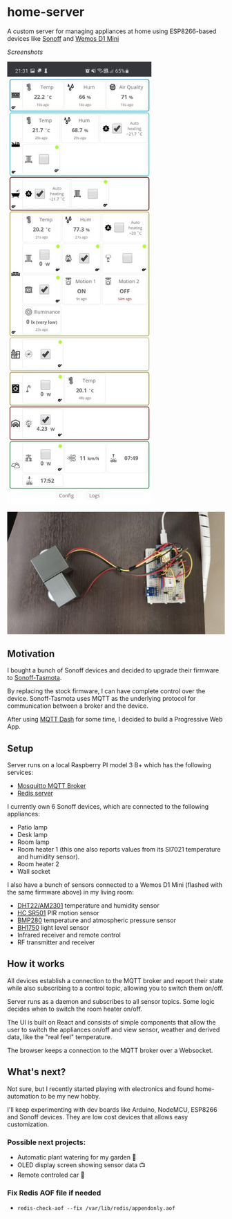 # home-server

A custom server for managing appliances at home using ESP8266-based devices like [Sonoff](http://sonoff.itead.cc/en/) and [Wemos D1 Mini](https://wiki.wemos.cc/products:d1:d1_mini)

_Screenshots_

![Dashboard](./screenshot1.jpg)

![Hardware setup](./hardware-setup1.jpg)

## Motivation

I bought a bunch of Sonoff devices and decided to upgrade their firmware to [Sonoff-Tasmota](https://github.com/arendst/Sonoff-Tasmota).

By replacing the stock firmware, I can have complete control over the device.
Sonoff-Tasmota uses MQTT as the underlying protocol for communication between a broker and the device.

After using [MQTT Dash](https://play.google.com/store/apps/details?id=net.routix.mqttdash&hl=en) for some time, I decided to build a Progressive Web App.

## Setup

Server runs on a local Raspberry PI model 3 B+ which has the following services:

- [Mosquitto MQTT Broker](https://mosquitto.org/)
- [Redis server](https://redis.io/)

I currently own 6 Sonoff devices, which are connected to the following appliances:

- Patio lamp
- Desk lamp
- Room lamp
- Room heater 1 (this one also reports values from its SI7021 temperature and humidity sensor).
- Room heater 2
- Wall socket

I also have a bunch of sensors connected to a Wemos D1 Mini (flashed with the same firmware above) in my living room:

- [DHT22/AM2301](https://www.sparkfun.com/datasheets/Sensors/Temperature/DHT22.pdf) temperature and humidity sensor
- [HC SR501](https://components101.com/hc-sr501-pir-sensor) PIR motion sensor
- [BMP280](https://components101.com/sensors/bmp180-atmospheric-pressure-sensor) temperature and atmospheric pressure sensor
- [BH1750](https://www.mysensors.org/build/light-bh1750) light level sensor
- Infrared receiver and remote control
- RF transmitter and receiver

## How it works

All devices establish a connection to the MQTT broker and report their state while also subscribing to a control topic, allowing you to switch them on/off.

Server runs as a daemon and subscribes to all sensor topics. Some logic decides when to switch the room heater on/off.

The UI is built on React and consists of simple components that allow the user to switch the appliances on/off and view sensor, weather and derived data, like the "real feel" temperature.

The browser keeps a connection to the MQTT broker over a Websocket.

## What's next?

Not sure, but I recently started playing with electronics and found home-automation to be my new hobby.

I'll keep experimenting with dev boards like Arduino, NodeMCU, ESP8266 and Sonoff devices. They are low cost devices that allows easy customization.

### Possible next projects:

- Automatic plant watering for my garden 🌻
- OLED display screen showing sensor data 📺
- Remote controled car 🚙

### Fix Redis AOF file if needed

- `redis-check-aof --fix /var/lib/redis/appendonly.aof`
